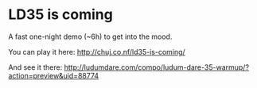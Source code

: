 # LD35 is coming

A fast one-night demo (~6h) to get into the mood.

You can play it here:
http://chuj.co.nf/ld35-is-coming/

And see it there:
http://ludumdare.com/compo/ludum-dare-35-warmup/?action=preview&uid=88774
